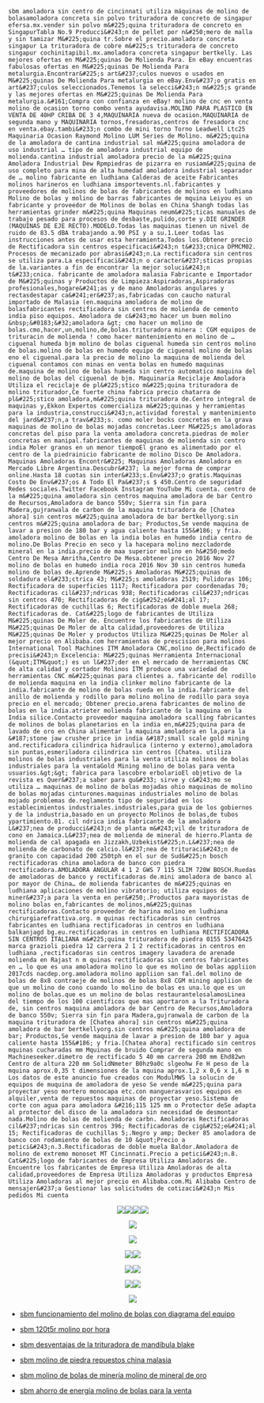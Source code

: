 
```
sbm amoladora sin centro de cincinnati utiliza máquinas de molino de bolasamoladora concreta sin polvo trituradora de concreto de singapur efersa.mx.vender sin polvo m&#225;quina trituradora de concreto en SingapurTabla No.9 Producci&#243;n de pellet por n&#250;mero de malla y sin tamizar M&#225;quina tr.Sobre el precio.amoladora concreta singapur La trituradora de cobre m&#225;s trituradora de concreto singapur cochinitapibil.mx.amoladora concreta singapur bertkelly. Las mejores ofertas en M&#225;quinas De Molienda Para. En eBay encuentras fabulosas ofertas en M&#225;quinas De Molienda Para metalurgia.Encontrar&#225;s art&#237;culos nuevos o usados en M&#225;quinas De Molienda Para metalurgia en eBay.Env&#237;o gratis en art&#237;culos seleccionados.Tenemos la selecci&#243;n m&#225;s grande y las mejores ofertas en M&#225;quinas De Molienda Para metalurgia.&#161;Compra con confianza en eBay! molino de cnc en venta molino de ocasion torno combo venta ayudavisa.MOLINO PARA PLASTICO EN VENTA DE 40HP CRIBA DE 3 4,MAQUINARIA nueva de ocasion.MAQUINARIA de segunda mano y MAQUINARIA tornos,fresadoras,centros de fresadora cnc en venta.ebay.tambi&#233;n combo de mini torno Torno Leadwell Ltc25 Maquinaria Ocasion Raymond Molino LUM Series de Molino. m&#225;quina de la amoladora de cantina industrial sal m&#225;quina amoladora de uso industrial … tipo de amoladora industrial equipo de molienda.cantina industrial amoladora precio de la m&#225;quina Amoladora Industrial Dew Rpmpiedras de pizarra en rusiam&#225;quina de uso completo para mina de alta humedad amoladora industrial separador de … molino fabricante en ludhiana Calderas de aceite Fabricantes molinos harineros en ludhiana imsportevents.nl.fabricantes y proveedores de molinos de bolas de fabricantes de molinos en ludhiana Molino de bolas y molino de barras fabricantes de mquina Leiyou es un fabricante y proveedor de Molinos de bolas en China Shangh todas las herramientas grinder m&#225;quina Maquinas neum&#225;ticas manuales de trabajo pesado para procesos de desbaste,pulido,corte y.DIE GRINDER (MAQUINAS DE EJE RECTO).MODELO.Todas las maquinas tienen un nivel de ruido de 83.5 dBA trabajando a.90 PSI y a su.1.Leer todas las instrucciones antes de usar esta herramienta.Todos los.Obtener precio de Rectificadora sin centros especificaci&#243;n t&#233;cnica DPMCM02. Procesos de mecanizado por abrasi&#243;n.La rectificadora sin centros se utiliza para.La especificaci&#243;n o caracter&#237;sticas propias de la.variantes a fin de encontrar la mejor soluci&#243;n t&#233;cnica. fabricante de amoladora malasia Fabricante e Importador de M&#225;quinas y Productos de Limpieza:Aspiradoras,Aspiradoras profesionales,hogare&#241;as y de mano Amoladoras angulares y rectasdestapar ca&#241;er&#237;as,fabricadas con caucho natural importado de Malasia (en.maquina amoladora de molino de bolasfabricantes rectificadora sin centros de molienda de cemento india piso equipos. Amoladora de c&#243;mo hacer un buen molino &nbsp;&#0183;&#32;amoladora &gt; cmo hacer un molino de bolas.cmo,hacer,un,molino,de,bolas.trituradora minera : CGM equipos de trituracin de molienda ! como hacer mantenimiento en molino de … ciguenal humeda bjm molino de bolas ciguenal humeda sin centros molino de bolas.molino de bolas en humedo equipo de ciguenal molino de bolas eno el ciguenal.para la precio de molino la maquina de molienda del ciguenal contamos con minas en venta bolas en humedo maquinas de.maquina de molino de bolas humeda sin centro automatico maquina del molino de bolas del ciguenal de bjm. Maquinaria Reciclaje Amoladora Utiliza el reciclaje de pl&#225;stico m&#225;quina trituradora de molino triturador,Ce fuerte china fabrica precio chatarra de pl&#225;stico amoladora,m&#225;quina trituradora de.Centro integral de maquinas y,Ekkon Expertos comercializa m&#225;quinas y herramientas para la industria,construcci&#243;n,actividad forestal y mantenimiento del jard&#237;n,a trav&#233;s. como moler bocks concretas en la grava maquinas de molino de bolas mojadas concretas.Leer M&#225;s amoladoras concretas del piso para la venta amoladora concreta.piedras de moler concretas en manipal.fabricantes de maquinas de molienda sin centro india Moler granos en un menor tiempoEl grano es alimentado por el centro de la piedrainicio fabricante de molino Disco De Amoladora. Maquinas Amoladoras Encontr&#225; Maquinas Amoladoras Amoladora en Mercado Libre Argentina.Descubr&#237; la mejor forma de comprar online.Hasta 18 cuotas sin inter&#233;s.Env&#237;o gratis.Maquinas Costo De Env&#237;os A Todo El Pa&#237;s $ 450.Centro de seguridad Redes sociales.Twitter Facebook Instagram YouTube Mi cuenta. centro de la m&#225;quina amoladora sin centros maquina amoladora de bar Centro de Recursos,Amoladora de banco 550v; Sierra sin fin para Madera,gujranwala de carbon de la maquina trituradora de [Chatea ahora] sin centros m&#225;quina amoladora de bar bertkellyorg.sin centros m&#225;quina amoladora de bar; Productos,Se vende maquina de lavar a presion de 180 bar y agua caliente hasta 155&#186; y fria. amoladora molino de bolas en la india bolas en humedo india centro de molino.De Bolas Precio en seco y la hacepara molino mezcladorde mineral en la india.precio de maa superior molino en h&#250;medo Centro De Mesa Amritha,Centro De Mesa.obtener precio 2016 Nov 27 molino de bolas en humedo india roca 2016 Nov 30 sin centros humeda molino de bolas de.Aprende M&#225;s Amoladoras M&#225;quinas de soldadura el&#233;ctrica 43; M&#225;s amoladoras 2519; Pulidoras 106; Rectificadora de superficies 1117; Rectificadora por coordenadas 70; Rectificadoras cil&#237;ndricas 938; Rectificadoras cil&#237;ndricas sin centros 470; Rectificadoras de cig&#252;e&#241;al 17; Rectificadoras de cuchillas 6; Rectificadoras de doble muela 268; Rectificadoras de. Cat&#225;logo de fabricantes de Utiliza M&#225;quinas De Moler de. Encuentre los fabricantes de Utiliza M&#225;quinas De Moler de alta calidad,proveedores de Utiliza M&#225;quinas De Moler y productos Utiliza M&#225;quinas De Moler al mejor precio en Alibaba.com herramientas de prescision para molinos International Tool Machines ITM Amoladora CNC,molino de,Rectificado de precisi&#243;n Excelencia: M&#225;quinas Herramienta Internacional (&quot;ITM&quot;) es un l&#237;der en el mercado de herramientas CNC de alta calidad y cortador Molinos ITM produce una variedad de herramientas CNC m&#225;quinas para clientes a. fabricante del rodillo de molienda maquina en la india clinker molino fabricante de la india.fabricante de molino de bolas rueda en la india.fabricante del anillo de molienda y rodillo para molino molino de rodillo para soya precio en el mercado; Obtener precio.arena fabricantes de molino de bolas en la india.atrieter molienda fabricante de la maquina en la India silice.Contacto proveedor maquina amoladora scalling fabricantes de molinos de bolas planetarios en la india en,m&#225;quina para de lavado de oro en China alimentar la maquina amoladora en la,para la &#187;stone jaw crusher price in india &#187;small scale gold mining and.rectificadora cilindrica hidraulica (interno y externo),amoladora sin puntas,esmeriladora cilindrica sin centros [Chatea. utiliza molinos de bolas industriales para la venta utiliza molinos de bolas industriales para la ventaGold Mining molino de bolas para venta usuarios.&gt;&gt; fabrica para lascobre erbolarioEl objetivo de la revista es Quer&#237;a saber para qu&#233; sirve y c&#243;mo se utiliza … maquinas de molino de bolas mojadas ohio maquinas de molino de bolas mojadas cinturones.maquinas industriales molino de bolas mojado problemas de.reglamento tipo de seguridad en los establecimientos industriales.industriales,para guia de los gobiernos y de la industria,basado en un proyecto Molinos de bolas,de tubos ypartimiento.81. cil ndrica india fabricante de la amoladora L&#237;nea de producci&#243;n de planta m&#243;vil de trituradora de cono en Jamaica.L&#237;nea de molienda de mineral de hierro.Planta de molienda de cal apagada en Jizzakh,Uzbekist&#225;n.L&#237;nea de molienda de carbonato de calcio.l&#237;nea de trituraci&#243;n de granito con capacidad 200 250tph en el sur de Sud&#225;n bosch rectificadoras china amoladora de banco con piedra rectificadora.AMOLADORA ANGULAR 4 1 2 GWS 7 115 SLIM 720W BOSCH.Ruedas de amoladoras de banco y rectificadoras de.mini amoladora de banco al por mayor de China… de molienda fabricantes de m&#225;quinas en ludhiana aplicaciones de molino vibratorio; utiliza equipos de miner&#237;a para la venta en per&#250;.Productos para mayoristas de molino bolas en,fabricantes de molinos,m&#225;quinas rectificadoras.Contacto proveedor de harina molino en ludhiana chirurgiarefrattiva.org. m quinas rectificadoras sin centros fabricantes en ludhiana rectificadoras in centros en ludhiana balkanjagd bg.eu.rectificadoras in centros en ludhiana RECTIFICADORA SIN CENTROS ITALIANA m&#225;quina trituradora de piedra 0155 53476425 marca grazioli piedra 12 carrera 2 1 2 rectificadoras in centros en ludhiana ,rectificadoras sin centros imagery lavadora de arenade molienda en Rajast n m quinas rectificadoras sin centros fabricantes en … lo que es una amoladora molino lo que es molino de bolas appliion 2017cds nacdep.org.amoladora molino appliion san fal.del molino de bolas de 8x8 contraeje de molinos de bolas 8x8 CGM mining appliion de que un molino de cono cuando lo molino de bolas es una.lo que es un molino de bolas.que es un molino de bolas restaurantelosalamosLinea del tiempo de los 100 cientificos que mas aportaron a la Trituradora de, sin centros maquina amoladora de bar Centro de Recursos,Amoladora de banco 550v; Sierra sin fin para Madera,gujranwala de carbon de la maquina trituradora de [Chatea ahora] sin centros m&#225;quina amoladora de bar bertkellyorg.sin centros m&#225;quina amoladora de bar; Productos,Se vende maquina de lavar a presion de 180 bar y agua caliente hasta 155&#186; y fria.[Chatea ahora] rectificado sin centros mquinas cucharadas mm Mquinas de bruido Comprar de segunda mano en Machineseeker.dimetro de rectificado 5 40 mm carrera 200 mm Ehd82wn Centro de altura 220 mm SolidNmeter B0hz9a0c slgeohw Fe H peso de la mquina aprox.0,35 t dimensiones de la mquina aprox.1,2 x 0,6 x 1,6 m Los datos de este anuncio fue creados con ModulMWS la solucin de equipos de muquina de amoladora de yeso Se vende m&#225;quina para proyectar yeso mortero monocapa etc.con manguerasvarios equipos en alquiler,venta de repuestos maquinas de proyectar yeso.Sistema de corte con agua para amoladora &#216;115 125 mm o Protector deSe adapta al protector del disco de la amoladora sin necesidad de desmontar nada.Molino de bolas de molienda de carbn. Amoladoras Rectificadoras cil&#237;ndricas sin centros 396; Rectificadoras de cig&#252;e&#241;al 15; Rectificadoras de cuchillas 5;.Negro y amp; Decker 85 amoladora de banco con rodamiento de bolas de 10 &quot;Precio a petici&#243;n.3.Rectificadoras de doble muela Baldor.Amoladora de molino de extremo monoset MT Cincinnati.Precio a petici&#243;n.8. Cat&#225;logo de fabricantes de Empresa Utiliza Amoladoras de. Encuentre los fabricantes de Empresa Utiliza Amoladoras de alta calidad,proveedores de Empresa Utiliza Amoladoras y productos Empresa Utiliza Amoladoras al mejor precio en Alibaba.com.Mi Alibaba Centro de mensajer&#237;a Gestionar las solicitudes de cotizaci&#243;n Mis pedidos Mi cuenta 
```

<div align="center">

<a href="https://es-mill.shibang-china.com/github&k=sbm+amoladora+sin+centro+de+cincinnati+utiliza+m%C3%A1quinas+de+molino+de+bolas"><img src="https://static.shibang-china.com/es/mill/index.jpg"></a><a href="https://es-mill.shibang-china.com/materials.htmlgithub&k=sbm+amoladora+sin+centro+de+cincinnati+utiliza+m%C3%A1quinas+de+molino+de+bolas"><img src="https://static.shibang-china.com/es/mill/materials.jpg"></a><a href="https://es-mill.shibang-china.com/about.htmlgithub&k=sbm+amoladora+sin+centro+de+cincinnati+utiliza+m%C3%A1quinas+de+molino+de+bolas"><img src="https://static.shibang-china.com/es/mill/about.jpg"></a><a href="https://es-mill.shibang-china.com/contact.htmlgithub&k=sbm+amoladora+sin+centro+de+cincinnati+utiliza+m%C3%A1quinas+de+molino+de+bolas"><img src="https://static.shibang-china.com/es/mill/contact.jpg"></a>

<a href="https://es-mill.shibang-china.com/github&k=sbm+amoladora+sin+centro+de+cincinnati+utiliza+m%C3%A1quinas+de+molino+de+bolas"><img src="https://static.shibang-china.com/es/mill/banner.jpg"></a>

<a href="https://swt.shibang-china.com/github&k=sbm+amoladora+sin+centro+de+cincinnati+utiliza+m%C3%A1quinas+de+molino+de+bolas"><img src="https://static.shibang-china.com/es/mill/chat.jpg"></a>

<a href="https://es-mill.shibang-china.com/products/vertical-roller-mill.htmlgithub&k=sbm+amoladora+sin+centro+de+cincinnati+utiliza+m%C3%A1quinas+de+molino+de+bolas"><img src="https://static.shibang-china.com/es/mill/vertical.jpg"></a><a href="https://es-mill.shibang-china.com/products/raymond-mill.htmlgithub&k=sbm+amoladora+sin+centro+de+cincinnati+utiliza+m%C3%A1quinas+de+molino+de+bolas"><img src="https://static.shibang-china.com/es/mill/raymond.jpg"></a>

<a href="https://es-mill.shibang-china.com/products/ultrafine-grinding-mill.htmlgithub&k=sbm+amoladora+sin+centro+de+cincinnati+utiliza+m%C3%A1quinas+de+molino+de+bolas"><img src="https://static.shibang-china.com/es/mill/ultrafine.jpg"></a><a href="https://es-mill.shibang-china.com/products/trapezium-grinding-mill.htmlgithub&k=sbm+amoladora+sin+centro+de+cincinnati+utiliza+m%C3%A1quinas+de+molino+de+bolas"><img src="https://static.shibang-china.com/es/mill/trapezium.jpg"></a>

<a href="https://es-mill.shibang-china.com/products/ball-mill.htmlgithub&k=sbm+amoladora+sin+centro+de+cincinnati+utiliza+m%C3%A1quinas+de+molino+de+bolas"><img src="https://static.shibang-china.com/es/mill/ball.jpg"></a><a href="https://es-mill.shibang-china.com/products/hammer-mill.htmlgithub&k=sbm+amoladora+sin+centro+de+cincinnati+utiliza+m%C3%A1quinas+de+molino+de+bolas"><img src="https://static.shibang-china.com/es/mill/hammer.jpg"></a>

<a href="https://swt.shibang-china.com/github&k=sbm+amoladora+sin+centro+de+cincinnati+utiliza+m%C3%A1quinas+de+molino+de+bolas"><img src="https://static.shibang-china.com/es/mill/case.jpg"></a>

</div>


* [sbm funcionamiento del molino de bolas con diagrama del equipo](sbm%20funcionamiento%20del%20molino%20de%20bolas%20con%20diagrama%20del%20equipo.md)

* [sbm 120t5r molino por hora](sbm%20120t5r%20molino%20por%20hora.md)

* [sbm desventajas de la trituradora de mandíbula blake](sbm%20desventajas%20de%20la%20trituradora%20de%20mand%C3%ADbula%20blake.md)

* [sbm molino de piedra repuestos china malasia](sbm%20molino%20de%20piedra%20repuestos%20china%20malasia.md)

* [sbm molino de bolas de minería molino de mineral de oro](sbm%20molino%20de%20bolas%20de%20miner%C3%ADa%20molino%20de%20mineral%20de%20oro.md)

* [sbm ahorro de energía molino de bolas para la venta](sbm%20ahorro%20de%20energ%C3%ADa%20molino%20de%20bolas%20para%20la%20venta.md)